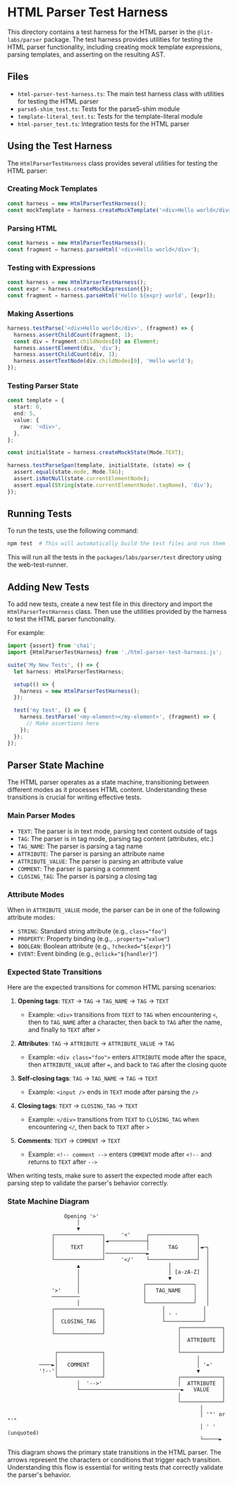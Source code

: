 # HTML Parser Test Harness

This directory contains a test harness for the HTML parser in the `@lit-labs/parser` package. The test harness provides utilities for testing the HTML parser functionality, including creating mock template expressions, parsing templates, and asserting on the resulting AST.

## Files

- `html-parser-test-harness.ts`: The main test harness class with utilities for testing the HTML parser
- `parse5-shim_test.ts`: Tests for the parse5-shim module
- `template-literal_test.ts`: Tests for the template-literal module
- `html-parser_test.ts`: Integration tests for the HTML parser

## Using the Test Harness

The `HtmlParserTestHarness` class provides several utilities for testing the HTML parser:

### Creating Mock Templates

```typescript
const harness = new HtmlParserTestHarness();
const mockTemplate = harness.createMockTemplate('<div>Hello world</div>');
```

### Parsing HTML

```typescript
const harness = new HtmlParserTestHarness();
const fragment = harness.parseHtml('<div>Hello world</div>');
```

### Testing with Expressions

```typescript
const harness = new HtmlParserTestHarness();
const expr = harness.createMockExpression({});
const fragment = harness.parseHtml('Hello ${expr} world', [expr]);
```

### Making Assertions

```typescript
harness.testParse('<div>Hello world</div>', (fragment) => {
  harness.assertChildCount(fragment, 1);
  const div = fragment.childNodes[0] as Element;
  harness.assertElement(div, 'div');
  harness.assertChildCount(div, 1);
  harness.assertTextNode(div.childNodes[0], 'Hello world');
});
```

### Testing Parser State

```typescript
const template = {
  start: 0,
  end: 5,
  value: {
    raw: '<div>',
  },
};

const initialState = harness.createMockState(Mode.TEXT);

harness.testParseSpan(template, initialState, (state) => {
  assert.equal(state.mode, Mode.TAG);
  assert.isNotNull(state.currentElementNode);
  assert.equal(String(state.currentElementNode!.tagName), 'div');
});
```

## Running Tests

To run the tests, use the following command:

```bash
npm test  # This will automatically build the test files and run them
```

This will run all the tests in the `packages/labs/parser/test` directory using the web-test-runner.

## Adding New Tests

To add new tests, create a new test file in this directory and import the `HtmlParserTestHarness` class. Then use the utilities provided by the harness to test the HTML parser functionality.

For example:

```typescript
import {assert} from 'chai';
import {HtmlParserTestHarness} from './html-parser-test-harness.js';

suite('My New Tests', () => {
  let harness: HtmlParserTestHarness;

  setup(() => {
    harness = new HtmlParserTestHarness();
  });

  test('my test', () => {
    harness.testParse('<my-element></my-element>', (fragment) => {
      // Make assertions here
    });
  });
});
```

## Parser State Machine

The HTML parser operates as a state machine, transitioning between different modes as it processes HTML content. Understanding these transitions is crucial for writing effective tests.

### Main Parser Modes

- `TEXT`: The parser is in text mode, parsing text content outside of tags
- `TAG`: The parser is in tag mode, parsing tag content (attributes, etc.)
- `TAG_NAME`: The parser is parsing a tag name
- `ATTRIBUTE`: The parser is parsing an attribute name
- `ATTRIBUTE_VALUE`: The parser is parsing an attribute value
- `COMMENT`: The parser is parsing a comment
- `CLOSING_TAG`: The parser is parsing a closing tag

### Attribute Modes

When in `ATTRIBUTE_VALUE` mode, the parser can be in one of the following attribute modes:

- `STRING`: Standard string attribute (e.g., `class="foo"`)
- `PROPERTY`: Property binding (e.g., `.property="value"`)
- `BOOLEAN`: Boolean attribute (e.g., `?checked="${expr}"`)
- `EVENT`: Event binding (e.g., `@click="${handler}"`)

### Expected State Transitions

Here are the expected transitions for common HTML parsing scenarios:

1. **Opening tags**: `TEXT` → `TAG` → `TAG_NAME` → `TAG` → `TEXT`

   - Example: `<div>` transitions from `TEXT` to `TAG` when encountering `<`, then to `TAG_NAME` after a character, then back to `TAG` after the name, and finally to `TEXT` after `>`

2. **Attributes**: `TAG` → `ATTRIBUTE` → `ATTRIBUTE_VALUE` → `TAG`

   - Example: `<div class="foo">` enters `ATTRIBUTE` mode after the space, then `ATTRIBUTE_VALUE` after `=`, and back to `TAG` after the closing quote

3. **Self-closing tags**: `TAG` → `TAG_NAME` → `TAG` → `TEXT`

   - Example: `<input />` ends in `TEXT` mode after parsing the `/>`

4. **Closing tags**: `TEXT` → `CLOSING_TAG` → `TEXT`

   - Example: `</div>` transitions from `TEXT` to `CLOSING_TAG` when encountering `</`, then back to `TEXT` after `>`

5. **Comments**: `TEXT` → `COMMENT` → `TEXT`
   - Example: `<!-- comment -->` enters `COMMENT` mode after `<!--` and returns to `TEXT` after `-->`

When writing tests, make sure to assert the expected mode after each parsing step to validate the parser's behavior correctly.

### State Machine Diagram

```
                  Opening '>'
                      │
                      ▼
              ┌───────────────┐     '<'     ┌───────────────┐
              │               │◄────────────┤               │
              │     TEXT      │             │      TAG      │◄─┐
              │               │─────────────►               │  │
              └───────────────┘     '</'    └───────────────┘  │
                      ▲                            │           │
                      │                            │ [a-zA-Z]  │
                      │                            ▼           │
                      │                    ┌───────────────┐   │
              '>'     │                    │   TAG_NAME    │   │
              ─────────                    │               │   │
                      │                    └───────────────┘   │
              ┌───────────────┐                  │            │
              │               │                  │ ' '        │
              │  CLOSING_TAG  │                  └────────────┘
              │               │                       ┌─────────────┐
              └───────────────┘                       │             │
                                                      │  ATTRIBUTE  │
                                                      │             │
               ┌──────────────┐                       └─────────────┘
               │              │                             │
          ────►│   COMMENT    │                             │ '='
          '!--'│              │                             ▼
               └──────────────┘                       ┌─────────────┐
                      │  '-->'                        │  ATTRIBUTE  │
                      └────────────────────────────────►   VALUE    │
                                                      │             │
                                                      └─────────────┘
                                                             │
                                                             │ '"' or "'"
                                                             │ ' ' (unquoted)
                                                             └─────►
```

This diagram shows the primary state transitions in the HTML parser. The arrows represent the characters or conditions that trigger each transition. Understanding this flow is essential for writing tests that correctly validate the parser's behavior.
